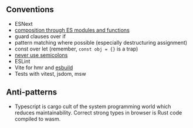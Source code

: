 ## Conventions

* ESNext
* [composition through ES modules and functions](https://dev.to/bytebodger/replacing-javascript-classes-with-the-module-design-pattern-48bl)
* guard clauses over if
* pattern matching where possible (especially destructuring assignment)
* const over let (remember, `const obj = {}` is a trap)
* [never use semicolons](https://feross.org/never-use-semicolons/)
* ESLint
* Vite for hmr and [esbuild](https://github.com/evanw/esbuild) 
* Tests with vitest, jsdom, msw

## Anti-patterns

* Typescript is cargo cult of the system programming world which reduces maintainability. Correct strong types in browser is Rust code compiled to wasm.
